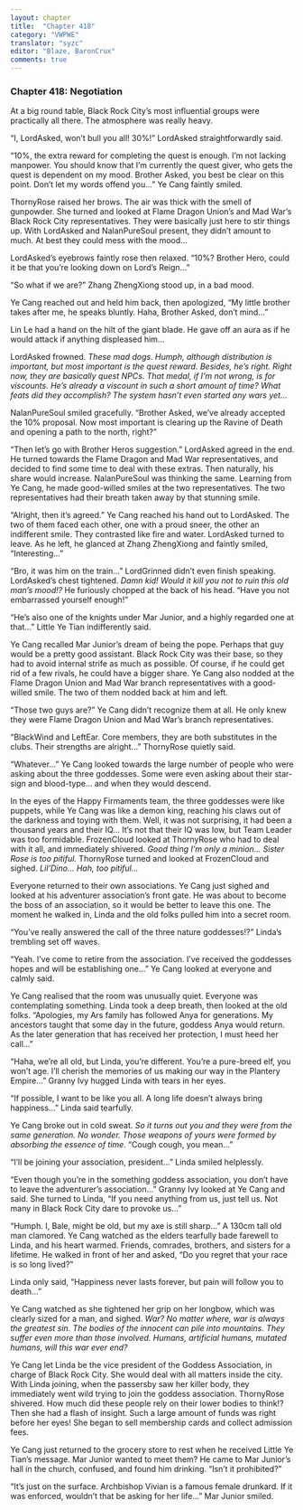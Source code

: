 ```yaml
---
layout: chapter
title:  "Chapter 418"
category: "VWPWE"
translator: "syzc"
editor: "Blaze, BaronCrux"
comments: true
---
```


### Chapter 418: Negotiation

At a big round table, Black Rock City’s most influential groups were practically all there. The atmosphere was really heavy.

“I, LordAsked, won’t bull you all! 30%!” LordAsked straightforwardly said. 

“10%, the extra reward for completing the quest is enough. I’m not lacking manpower. You should know that I’m currently the quest giver, who gets the quest is dependent on my mood. Brother Asked, you best be clear on this point. Don’t let my words offend you...” Ye Cang faintly smiled.

ThornyRose raised her brows. The air was thick with the smell of gunpowder. She turned and looked at Flame Dragon Union’s and Mad War’s Black Rock City representatives. They were basically just here to stir things up. With LordAsked and NalanPureSoul present, they didn’t amount to much. At best they could mess with the mood...

LordAsked’s eyebrows faintly rose then relaxed. “10%? Brother Hero, could it be that you’re looking down on Lord’s Reign...”

“So what if we are?” Zhang ZhengXiong stood up, in a bad mood.

Ye Cang reached out and held him back, then apologized, “My little brother takes after me, he speaks bluntly. Haha, Brother Asked, don’t mind...”

Lin Le had a hand on the hilt of the giant blade. He gave off an aura as if he would attack if anything displeased him...

LordAsked frowned. *These mad dogs. Humph, although distribution is important, but most important is the quest reward. Besides, he’s right. Right now, they are basically quest NPCs. That medal, if I’m not wrong, is for viscounts. He’s already a viscount in such a short amount of time? What feats did they accomplish? The system hasn’t even started any wars yet...*

NalanPureSoul smiled gracefully. “Brother Asked, we’ve already accepted the 10% proposal. Now most important is clearing up the Ravine of Death and opening a path to the north, right?”

“Then let’s go with Brother Heros suggestion.” LordAsked agreed in the end. He turned towards the Flame Dragon and Mad War representatives, and decided to find some time to deal with these extras. Then naturally, his share would increase. NalanPureSoul was thinking the same. Learning from Ye Cang, he made good-willed smiles at the two representatives. The two representatives had their breath taken away by that stunning smile.

“Alright, then it’s agreed.” Ye Cang reached his hand out to LordAsked. The two of them faced each other, one with a proud sneer, the other an indifferent smile. They contrasted like fire and water. LordAsked turned to leave. As he left, he glanced at Zhang ZhengXiong and faintly smiled, “Interesting...”

“Bro, it was him on the train...” LordGrinned didn’t even finish speaking. LordAsked’s chest tightened. *Damn kid! Would it kill you not to ruin this old man’s mood!?* He furiously chopped at the back of his head. “Have you not embarrassed yourself enough!”
 
“He’s also one of the knights under Mar Junior, and a highly regarded one at that...” Little Ye Tian indifferently said.

Ye Cang recalled Mar Junior’s dream of being the pope. Perhaps that guy would be a pretty good assistant. Black Rock City was their base, so they had to avoid internal strife as much as possible. Of course, if he could get rid of a few rivals, he could have a bigger share. Ye Cang also nodded at the Flame Dragon Union and Mad War branch representatives with a good-willed smile. The two of them nodded back at him and left.

“Those two guys are?” Ye Cang didn’t recognize them at all. He only knew they were Flame Dragon Union and Mad War’s branch representatives.

“BlackWind and LeftEar. Core members, they are both substitutes in the clubs. Their strengths are alright...” ThornyRose quietly said.

“Whatever...” Ye Cang looked towards the large number of people who were asking about the three goddesses. Some were even asking about their star-sign and blood-type… and when they would descend.

In the eyes of the Happy Firmaments team, the three goddesses were like puppets, while Ye Cang was like a demon king, reaching his claws out of the darkness and toying with them. Well, it was not surprising, it had been a thousand years and their IQ… It’s not that their IQ was low, but Team Leader was too formidable. FrozenCloud looked at ThornyRose who had to deal with it all, and immediately shivered. *Good thing I’m only a minion… Sister Rose is too pitiful.* 
ThornyRose turned and looked at FrozenCloud and sighed. *Lil’Dino… Hah, too pitiful...*

Everyone returned to their own associations. Ye Cang just sighed and looked at his adventurer association’s front gate. He was about to become the boss of an association, so it would be better to leave this one. The moment he walked in, Linda and the old folks pulled him into a secret room.

“You’ve really answered the call of the three nature goddesses!?” Linda’s trembling set off waves.

“Yeah. I’ve come to retire from the association. I’ve received the goddesses hopes and will be establishing one...” Ye Cang looked at everyone and calmly said.

Ye Cang realised that the room was unusually quiet. Everyone was contemplating something. Linda took a deep breath, then looked at the old folks. “Apologies, my Ars family has followed Anya for generations. My ancestors taught that some day in the future, goddess Anya would return. As the later generation that has received her protection, I must heed her call...”

“Haha, we’re all old, but Linda, you’re different. You’re a pure-breed elf, you won’t age. I’ll cherish the memories of us making our way in the Plantery Empire...” Granny Ivy hugged Linda with tears in her eyes.

“If possible, I want to be like you all. A long life doesn’t always bring happiness...” Linda said tearfully.

Ye Cang broke out in cold sweat. *So it turns out you and they were from the same generation. No wonder. Those weapons of yours were formed by absorbing the essence of time.* “Cough cough, you mean...”

“I’ll be joining your association, president...” Linda smiled helplessly.

“Even though you’re in the something goddess association, you don’t have to leave the adventurer’s association...” Granny Ivy looked at Ye Cang and said. She turned to Linda, “If you need anything from us, just tell us. Not many in Black Rock City dare to provoke us...”

“Humph. I, Bale, might be old, but my axe is still sharp...” A 130cm tall old man clamored. Ye Cang watched as the elders tearfully bade farewell to Linda, and his heart warmed. Friends, comrades, brothers, and sisters for a lifetime. He walked in front of her and asked, “Do you regret that your race is so long lived?”

Linda only said, “Happiness never lasts forever, but pain will follow you to death...”

Ye Cang watched as she tightened her grip on her longbow, which was clearly sized for a man, and sighed. *War? No matter where, war is always the greatest sin. The bodies of the innocent can pile into mountains. They suffer even more than those involved. Humans, artificial humans, mutated humans, will this war ever end?*

Ye Cang let Linda be the vice president of the Goddess Association, in charge of Black Rock City. She would deal with all matters inside the city. With Linda joining, when the passersby saw her killer body, they immediately went wild trying to join the goddess association. ThornyRose shivered. How much did these people rely on their lower bodies to think!? Then she had a flash of insight. Such a large amount of funds was right before her eyes! She began to sell membership cards and collect admission fees.

Ye Cang just returned to the grocery store to rest when he received Little Ye Tian’s message. Mar Junior wanted to meet them? He came to Mar Junior’s hall in the church, confused, and found him drinking. “Isn’t it prohibited?”

“It’s just on the surface. Archbishop Vivian is a famous female drunkard. If it was enforced, wouldn’t that be asking for her life...” Mar Junior smiled.
